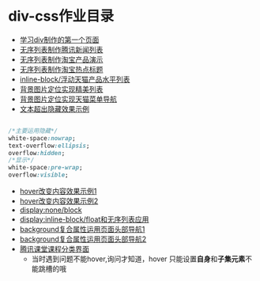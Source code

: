 # div-css作业目录
- [学习div制作的第一个页面](https://github.com/Jennifer1216/div-css/blob/master/%E4%BC%98%EF%BC%8D00%EF%BC%8D%E8%BD%AC%E8%A7%92%E4%B8%8D%E8%AF%B4%E5%86%8D%E8%A7%81%EF%BC%8D0%E5%9F%BA%E7%A1%80/introduce.html)
- [无序列表制作腾讯新闻列表](https://github.com/Jennifer1216/div-css/blob/master/%E9%97%AE%E9%A2%98-02-%E8%BD%AC%E8%A7%92%E4%B8%8D%E8%AF%B4%E5%86%8D%E8%A7%81-0%E5%9F%BA%E7%A1%80/homework1.html)
- [无序列表制作淘宝产品演示](https://github.com/Jennifer1216/div-css/blob/master/%E9%97%AE%E9%A2%98-02-%E8%BD%AC%E8%A7%92%E4%B8%8D%E8%AF%B4%E5%86%8D%E8%A7%81-0%E5%9F%BA%E7%A1%80/homework2.html)
- [无序列表制作淘宝热点标题](https://github.com/Jennifer1216/div-css/blob/master/%E9%97%AE%E9%A2%98-02-%E8%BD%AC%E8%A7%92%E4%B8%8D%E8%AF%B4%E5%86%8D%E8%A7%81-0%E5%9F%BA%E7%A1%80/homework3.html)
- [inline-block/浮动天猫产品水平列表](https://github.com/Jennifer1216/div-css/blob/master/%E9%97%AE%E9%A2%98-04-%E8%BD%AC%E8%A7%92%E4%B8%8D%E8%AF%B4%E5%86%8D%E8%A7%81-0%E5%9F%BA%E7%A1%80/%E5%A4%A9%E7%8C%AB%E4%BA%A7%E5%93%81%E5%88%97%E8%A1%A8.html)
- [背景图片定位实现精美列表](https://github.com/Jennifer1216/div-css/blob/master/%E9%97%AE%E9%A2%98-04-%E8%BD%AC%E8%A7%92%E4%B8%8D%E8%AF%B4%E5%86%8D%E8%A7%81-0%E5%9F%BA%E7%A1%80/%E6%96%B0%E9%97%BB%E5%88%97%E8%A1%A8.html)
- [背景图片定位实现天猫菜单导航](https://github.com/Jennifer1216/div-css/blob/master/%E9%97%AE%E9%A2%98-04-%E8%BD%AC%E8%A7%92%E4%B8%8D%E8%AF%B4%E5%86%8D%E8%A7%81-0%E5%9F%BA%E7%A1%80/%E5%B7%A6%E4%BE%A7%E5%AF%BC%E8%88%AA.html)
- [文本超出隐藏效果示例](https://github.com/Jennifer1216/div-css/blob/master/%E9%97%AE%E9%A2%98-04-%E8%BD%AC%E8%A7%92%E4%B8%8D%E8%AF%B4%E5%86%8D%E8%A7%81-0%E5%9F%BA%E7%A1%80/%E5%B7%A6%E4%BE%A7%E5%AF%BC%E8%88%AA.html)
```css

/*主要运用隐藏*/
white-space:nowrap;
text-overflow:ellipsis;
overflow:hidden;
/*显示*/
white-space:pre-wrap;
overflow:visible;

```
- [hover改变内容效果示例1](https://github.com/Jennifer1216/div-css/blob/master/%E9%97%AE%E9%A2%98-08-1975026406-%E8%BD%AC%E8%A7%92%E4%B8%8D%E8%AF%B4%E5%86%8D%E8%A7%81/homework1.html)
- [hover改变内容效果示例2](https://github.com/Jennifer1216/div-css/blob/master/%E9%97%AE%E9%A2%98-08-1975026406-%E8%BD%AC%E8%A7%92%E4%B8%8D%E8%AF%B4%E5%86%8D%E8%A7%81/homework2.html)
- [display:none/block](https://github.com/Jennifer1216/div-css/blob/master/%E9%97%AE%E9%A2%98-10-1975026406-%E8%BD%AC%E8%A7%92%E4%B8%8D%E8%AF%B4%E5%86%8D%E8%A7%81/homework1.html)
- [display:inline-block/float和无序列表应用](https://github.com/Jennifer1216/div-css/blob/master/%E9%97%AE%E9%A2%98-10-1975026406-%E8%BD%AC%E8%A7%92%E4%B8%8D%E8%AF%B4%E5%86%8D%E8%A7%81/homework2.html)
- [background复合属性运用页面头部导航1](https://github.com/Jennifer1216/div-css/blob/master/%E9%97%AE%E9%A2%98-11-1975026406-%E8%BD%AC%E8%A7%92%E4%B8%8D%E8%AF%B4%E5%86%8D%E8%A7%81/homework1.html)
- [background复合属性运用页面头部导航2](https://github.com/Jennifer1216/div-css/blob/master/%E9%97%AE%E9%A2%98-11-1975026406-%E8%BD%AC%E8%A7%92%E4%B8%8D%E8%AF%B4%E5%86%8D%E8%A7%81/homework2.html)
- [腾讯课堂课程分类界面](https://github.com/Jennifer1216/div-css/blob/master/12-1975026406-%E8%BD%AC%E8%A7%92%E4%B8%8D%E8%AF%B4%E5%86%8D%E8%A7%81/homework.html)
  - 当时遇到问题不能hover,询问才知道，hover 只能设置**自身**和**子集元素**不能跳槽的哦
